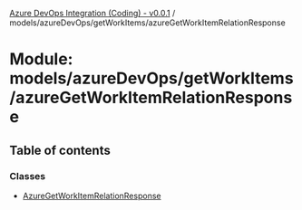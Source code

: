 [Azure DevOps Integration (Coding) - v0.0.1](../README.md) / models/azureDevOps/getWorkItems/azureGetWorkItemRelationResponse

# Module: models/azureDevOps/getWorkItems/azureGetWorkItemRelationResponse

## Table of contents

### Classes

- [AzureGetWorkItemRelationResponse](../classes/models_azureDevOps_getWorkItems_azureGetWorkItemRelationResponse.AzureGetWorkItemRelationResponse.md)
